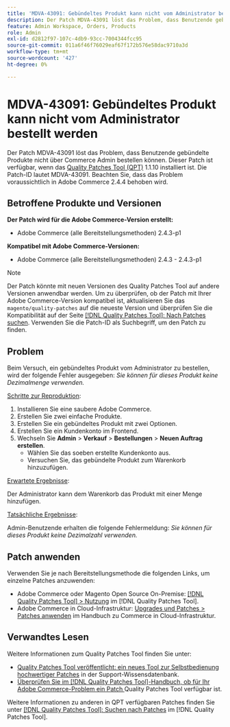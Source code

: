 ```yaml
---
title: 'MDVA-43091: Gebündeltes Produkt kann nicht vom Administrator bestellt werden'
description: Der Patch MDVA-43091 löst das Problem, dass Benutzende gebündelte Produkte nicht über Commerce Admin bestellen können. Dieser Patch ist verfügbar, wenn das [Quality Patches Tool (QPT)](https://experienceleague.adobe.com/en/docs/commerce-operations/tools/quality-patches-tool/quality-patches-tool-to-self-serve-quality-patches) 1.1.10 installiert ist. Die Patch-ID lautet MDVA-43091. Beachten Sie, dass das Problem voraussichtlich in Adobe Commerce 2.4.4 behoben wird.
feature: Admin Workspace, Orders, Products
role: Admin
exl-id: d2812f97-107c-4db9-93cc-7004344fcc95
source-git-commit: 011a6f46f76029eaf67f172b576e58dac9710a3d
workflow-type: tm+mt
source-wordcount: '427'
ht-degree: 0%

---
```


# MDVA-43091: Gebündeltes Produkt kann nicht vom Administrator bestellt werden

Der Patch MDVA-43091 löst das Problem, dass Benutzende gebündelte Produkte nicht über Commerce Admin bestellen können. Dieser Patch ist verfügbar, wenn das [Quality Patches Tool (QPT)](https://experienceleague.adobe.com/en/docs/commerce-operations/tools/quality-patches-tool/quality-patches-tool-to-self-serve-quality-patches) 1.1.10 installiert ist. Die Patch-ID lautet MDVA-43091. Beachten Sie, dass das Problem voraussichtlich in Adobe Commerce 2.4.4 behoben wird.

## Betroffene Produkte und Versionen

**Der Patch wird für die Adobe Commerce-Version erstellt:**

* Adobe Commerce (alle Bereitstellungsmethoden) 2.4.3-p1

**Kompatibel mit Adobe Commerce-Versionen:**

* Adobe Commerce (alle Bereitstellungsmethoden) 2.4.3 - 2.4.3-p1

>[!NOTE]
>
>Der Patch könnte mit neuen Versionen des Quality Patches Tool auf andere Versionen anwendbar werden. Um zu überprüfen, ob der Patch mit Ihrer Adobe Commerce-Version kompatibel ist, aktualisieren Sie das `magento/quality-patches` auf die neueste Version und überprüfen Sie die Kompatibilität auf der Seite [[!DNL Quality Patches Tool]: Nach Patches suchen](https://experienceleague.adobe.com/en/docs/commerce-operations/tools/quality-patches-tool/quality-patches-tool-to-self-serve-quality-patches). Verwenden Sie die Patch-ID als Suchbegriff, um den Patch zu finden.

## Problem

Beim Versuch, ein gebündeltes Produkt vom Administrator zu bestellen, wird der folgende Fehler ausgegeben: *Sie können für dieses Produkt keine Dezimalmenge verwenden.*

<u>Schritte zur Reproduktion</u>:

1. Installieren Sie eine saubere Adobe Commerce.
1. Erstellen Sie zwei einfache Produkte.
1. Erstellen Sie ein gebündeltes Produkt mit zwei Optionen.
1. Erstellen Sie ein Kundenkonto im Frontend.
1. Wechseln Sie **Admin** > **Verkauf** > **Bestellungen** > **Neuen Auftrag erstellen**.
   * Wählen Sie das soeben erstellte Kundenkonto aus.
   * Versuchen Sie, das gebündelte Produkt zum Warenkorb hinzuzufügen.

<u>Erwartete Ergebnisse</u>:

Der Administrator kann dem Warenkorb das Produkt mit einer Menge hinzufügen.

<u>Tatsächliche Ergebnisse</u>:

Admin-Benutzende erhalten die folgende Fehlermeldung: *Sie können für dieses Produkt keine Dezimalzahl verwenden.*

## Patch anwenden

Verwenden Sie je nach Bereitstellungsmethode die folgenden Links, um einzelne Patches anzuwenden:

* Adobe Commerce oder Magento Open Source On-Premise: [[!DNL Quality Patches Tool] > Nutzung](/help/tools/quality-patches-tool/usage.md) im [!DNL Quality Patches Tool].
* Adobe Commerce in Cloud-Infrastruktur: [Upgrades und Patches > Patches anwenden](https://experienceleague.adobe.com/docs/commerce-cloud-service/user-guide/develop/upgrade/apply-patches.html) im Handbuch zu Commerce in Cloud-Infrastruktur.

## Verwandtes Lesen

Weitere Informationen zum Quality Patches Tool finden Sie unter:

* [Quality Patches Tool veröffentlicht: ein neues Tool zur Selbstbedienung hochwertiger Patches](https://experienceleague.adobe.com/en/docs/commerce-operations/tools/quality-patches-tool/quality-patches-tool-to-self-serve-quality-patches) in der Support-Wissensdatenbank.
* [Überprüfen Sie im [!DNL Quality Patches Tool]-Handbuch, ob für Ihr Adobe Commerce-Problem ein Patch ](/help/tools/quality-patches-tool/patches-available-in-qpt/check-patch-for-magento-issue-with-magento-quality-patches.md) Quality Patches Tool verfügbar ist.

Weitere Informationen zu anderen in QPT verfügbaren Patches finden Sie unter [[!DNL Quality Patches Tool]: Suchen nach Patches](https://experienceleague.adobe.com/tools/commerce-quality-patches/index.html) im [!DNL Quality Patches Tool].
